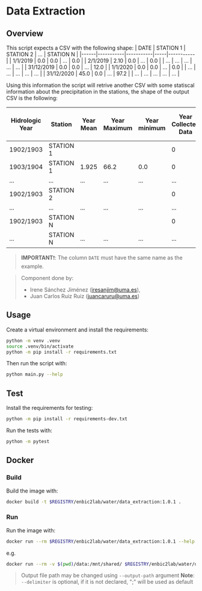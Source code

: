 # Data Extraction

## Overview
This script expects a CSV with the following shape:
| DATE | STATION 1 | STATION 2 | ... | STATION N |
|------|-----------|-----------|-----|-----------|
| 1/1/2019 | 0.0 | 0.0 | ... | 0.0 |
| 2/1/2019 | 2.10 | 0.0 | ... | 0.0 |
| ... | ... | ... | ... | ... |
| 31/12/2019 | 0.0 | 0.0 | ... | 12.0 |
| 1/1/2020 | 0.0 | 0.0 | ... | 0.0 |
| ... | ... | ... | ... | ... |
| 31/12/2020 | 45.0 | 0.0 | ... | 97.2 |
| ... | ... | ... | ... | ... |

Using this information the script will retrive another CSV with some statiscal information about the precipitation in the stations, the shape of the output CSV is the following:

| Hidrologic Year | Station | Year Mean | Year Maximum | Year minimum | Year Collected Data | Year Empty Data | Year Collected Data (Percentage) | Year Empty Data (Percentage) | Sum of the Year |
|------|-----------|-----------|-----|-----------|-----------|-----------|-----------|-----------|-----------|
| 1902/1903 | STATION 1 |  |  |  | 0 | 365 | 0.0 | 100.0 |  |
| 1903/1904 | STATION 1 | 1.925 | 66.2 | 0.0 | 0 | 366 | 0.0 | 100.0 | 702.6 | |
| ... | ... | ... | ... | ... | ... | ... | ... | ... | ... |
| 1902/1903 | STATION 2 |  |  |  | 0 | 365 | 0.0 | 100.0 | |
| ... | ... | ... | ... | ... | ... | ... | ... | ... | ... |
| 1902/1903 | STATION N |  |  |  | 0 | 365 | 0.0 | 100.0 | |
| ... | STATION N | ... | ... | ... | ... | ... | ... | ... | ... |

> **IMPORTANT**:heavy_exclamation_mark:: The column `DATE` must have the same name as the example.

> Component done by:
> - Irene Sánchez Jiménez (iresanjim@uma.es),
> - Juan Carlos Ruiz Ruiz (juancaruru@uma.es)


## Usage
Create a virtual environment and install the requirements:

```sh
python -m venv .venv
source .venv/bin/activate
python -m pip install -r requirements.txt
```

Then run the script with:
```sh
python main.py --help
```

## Test
Install the requirements for testing:
```sh
python -m pip install -r requirements-dev.txt
```
Run the tests with:

```sh
python -m pytest
```
## Docker

### Build
Build the image with:

```sh
docker build -t $REGISTRY/enbic2lab/water/data_extraction:1.0.1 .
```

### Run
Run the image with:

```sh
docker run --rm $REGISTRY/enbic2lab/water/data_extraction:1.0.1 --help
```

e.g.
```sh
docker run --rm -v $(pwd)/data:/mnt/shared/ $REGISTRY/enbic2lab/water/data_extraction:1.0.1 --filepath mnt/shared/precipitationTimeSeries.csv --delimiter ";"
```
> Output file path may be changed using `--output-path` argument
> **Note**: `--delimiter` is optional, if it is not declared, ";" will be used as default